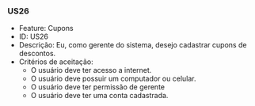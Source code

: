 ### US26

- Feature: Cupons
- ID: US26
- Descrição: Eu, como gerente do sistema, desejo cadastrar cupons de descontos.
- Critérios de aceitação:
  * O usuário deve ter acesso a internet.
  * O usuário deve possuir um computador ou celular.
  * O usuário deve ter permissão de gerente
  * O usuário deve ter uma conta cadastrada.